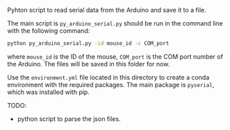 Pyhton script to read serial data from the Arduino and save it to a file.

The main script is `py_arduino_serial.py` should be run in the command line with the following command:
```bash
python py_arduino_serial.py -id mouse_id -c COM_port
```
where `mouse_id` is the ID of the mouse, `COM_port` is the COM port number of the Arduino.
The files will be saved in this folder for now. 

Use the `environment.yml` file located in this directory to create a conda environment with the required packages.
The main package is `pyserial`, which was installed with pip.

TODO:
* python script to parse the json files. 